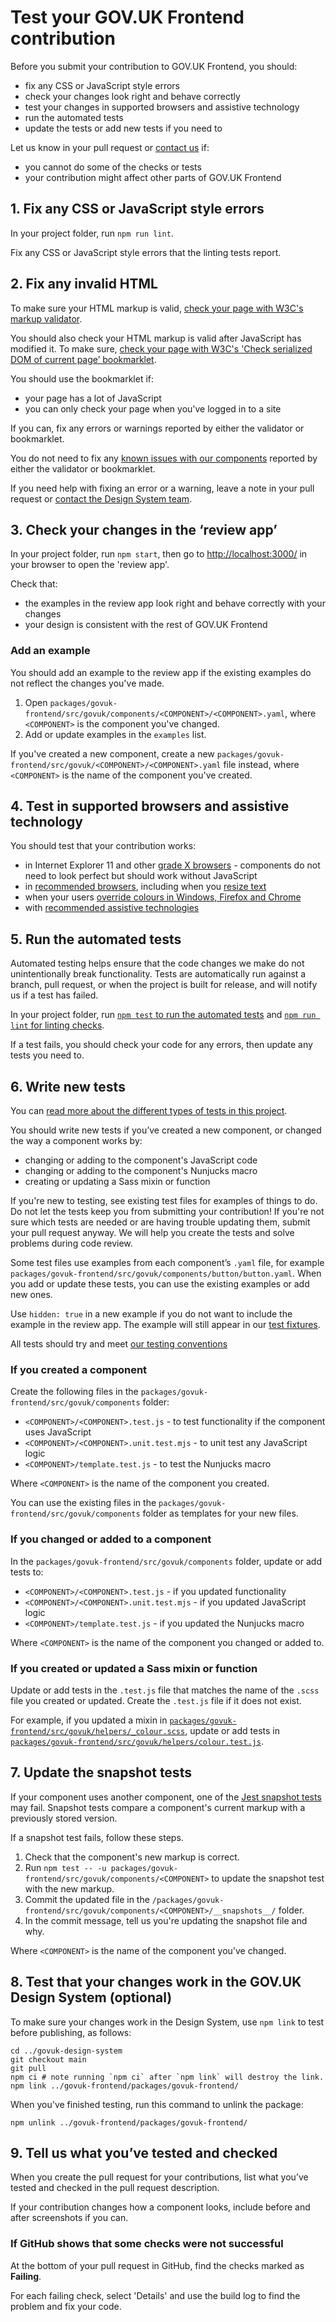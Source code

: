 # Test your GOV.UK Frontend contribution

Before you submit your contribution to GOV.UK Frontend, you should:

- fix any CSS or JavaScript style errors
- check your changes look right and behave correctly
- test your changes in supported browsers and assistive technology
- run the automated tests
- update the tests or add new tests if you need to

Let us know in your pull request or [contact us](https://design-system.service.gov.uk/#support) if:

- you cannot do some of the checks or tests
- your contribution might affect other parts of GOV.UK Frontend

## 1. Fix any CSS or JavaScript style errors

In your project folder, run `npm run lint`.

Fix any CSS or JavaScript style errors that the linting tests report.

## 2. Fix any invalid HTML

To make sure your HTML markup is valid, [check your page with W3C's markup validator](https://validator.w3.org/).

You should also check your HTML markup is valid after JavaScript has modified it. To make sure, [check your page with W3C's 'Check serialized DOM of current page’ bookmarklet](https://validator.w3.org/nu/about.html#extras).

You should use the bookmarklet if:

- your page has a lot of JavaScript
- you can only check your page when you've logged in to a site

If you can, fix any errors or warnings reported by either the validator or bookmarklet.

You do not need to fix any [known issues with our components](https://github.com/alphagov/govuk-frontend/issues/1280#issuecomment-509588851) reported by either the validator or bookmarklet.

If you need help with fixing an error or a warning, leave a note in your pull request or [contact the Design System team](https://design-system.service.gov.uk/#support).

## 3. Check your changes in the ‘review app’

In your project folder, run `npm start`, then go to [http://localhost:3000/]([http://localhost:3000/]) in your browser to open the 'review app'.

Check that:

- the examples in the review app look right and behave correctly with your changes
- your design is consistent with the rest of GOV.UK Frontend

### Add an example

You should add an example to the review app if the existing examples do not reflect the changes you've made.

1. Open `packages/govuk-frontend/src/govuk/components/<COMPONENT>/<COMPONENT>.yaml`, where `<COMPONENT>` is the component you've changed.
2. Add or update examples in the `examples` list.

If you've created a new component, create a new `packages/govuk-frontend/src/govuk/<COMPONENT>/<COMPONENT>.yaml` file instead, where `<COMPONENT>` is the name of the component you've created.

## 4. Test in supported browsers and assistive technology

You should test that your contribution works:

- in Internet Explorer 11 and other [grade X browsers](/docs/contributing/browser-support.md#browsers-grades) - components do not need to look perfect but should work without JavaScript
- in [recommended browsers](https://www.gov.uk/service-manual/technology/designing-for-different-browsers-and-devices#browsers-to-test-in), including when you [resize text](/docs/contributing/resize-text-in-browsers.md)
- when your users [override colours in Windows, Firefox and Chrome](https://accessibility.blog.gov.uk/2018/08/01/supporting-users-who-change-colours-on-gov-uk/)
- with [recommended assistive technologies](https://www.gov.uk/service-manual/technology/testing-with-assistive-technologies#what-to-test)

## 5. Run the automated tests

Automated testing helps ensure that the code changes we make do not unintentionally break functionality.
Tests are automatically run against a branch, pull request, or when the project is built for release, and will notify us if a test has failed.

In your project folder, run [`npm test` to run the automated tests](../releasing/testing-and-linting.md#running-all-tests-locally) and [`npm run lint` for linting checks](../releasing/testing-and-linting.md#running-all-linting-checks-locally).

If a test fails, you should check your code for any errors, then update any tests you need to.

## 6. Write new tests

You can [read more about the different types of tests in this project](../releasing/testing-and-linting.md).

You should write new tests if you’ve created a new component, or changed the way a component works by:

- changing or adding to the component's JavaScript code
- changing or adding to the component's Nunjucks macro
- creating or updating a Sass mixin or function

If you're new to testing, see existing test files for examples of things to do. Do not let the tests keep you from submitting your contribution! If you're not sure which tests are needed or are having trouble updating them, submit your pull request anyway. We will help you create the tests and solve problems during code review.

Some test files use examples from each component’s `.yaml` file, for example `packages/govuk-frontend/src/govuk/components/button/button.yaml`. When you add or update these tests, you can use the existing examples or add new ones.

Use `hidden: true` in a new example if you do not want to include the example in the review app. The example will still appear in our [test fixtures](http://frontend.design-system.service.gov.uk/testing-your-html/).

All tests should try and meet [our testing conventions](../releasing/testing-and-linting.md#conventions)

### If you created a component

Create the following files in the `packages/govuk-frontend/src/govuk/components` folder:

- `<COMPONENT>/<COMPONENT>.test.js` - to test functionality if the component uses JavaScript
- `<COMPONENT>/<COMPONENT>.unit.test.mjs` - to unit test any JavaScript logic
- `<COMPONENT>/template.test.js` - to test the Nunjucks macro

Where `<COMPONENT>` is the name of the component you created.

You can use the existing files in the `packages/govuk-frontend/src/govuk/components` folder as templates for your new files.

### If you changed or added to a component

In the `packages/govuk-frontend/src/govuk/components` folder, update or add tests to:

- `<COMPONENT>/<COMPONENT>.test.js` - if you updated functionality
- `<COMPONENT>/<COMPONENT>.unit.test.mjs` - if you updated JavaScript logic
- `<COMPONENT>/template.test.js` - if you updated the Nunjucks macro

Where `<COMPONENT>` is the name of the component you changed or added to.

### If you created or updated a Sass mixin or function

Update or add tests in the `.test.js` file that matches the name of the `.scss` file you created or updated. Create the `.test.js` file if it does not exist.

For example, if you updated a mixin in [`packages/govuk-frontend/src/govuk/helpers/_colour.scss`](/packages/govuk-frontend/src/govuk/helpers/_colour.scss), update or add tests in [`packages/govuk-frontend/src/govuk/helpers/colour.test.js`](/packages/govuk-frontend/src/govuk/helpers/colour.test.js).

## 7. Update the snapshot tests

If your component uses another component, one of the [Jest snapshot tests](https://jestjs.io/docs/en/snapshot-testing) may fail. Snapshot tests compare a component's current markup with a previously stored version.

If a snapshot test fails, follow these steps.

1. Check that the component's new markup is correct.
2. Run `npm test -- -u packages/govuk-frontend/src/govuk/components/<COMPONENT>` to update the snapshot test with the new markup.
3. Commit the updated file in the `/packages/govuk-frontend/src/govuk/components/<COMPONENT>/__snapshots__/` folder.
4. In the commit message, tell us you're updating the snapshot file and why.

Where `<COMPONENT>` is the name of the component you've changed.

## 8. Test that your changes work in the GOV.UK Design System (optional)

To make sure your changes work in the Design System, use `npm link` to test before publishing, as follows:

```shell
cd ../govuk-design-system
git checkout main
git pull
npm ci # note running `npm ci` after `npm link` will destroy the link.
npm link ../govuk-frontend/packages/govuk-frontend/
```

When you've finished testing, run this command to unlink the package:

```shell
npm unlink ../govuk-frontend/packages/govuk-frontend/
```

## 9. Tell us what you’ve tested and checked

When you create the pull request for your contributions, list what you’ve tested and checked in the pull request description.

If your contribution changes how a component looks, include before and after screenshots if you can.

### If GitHub shows that some checks were not successful

At the bottom of your pull request in GitHub, find the checks marked as **Failing**.

For each failing check, select 'Details' and use the build log to find the problem and fix your code.
